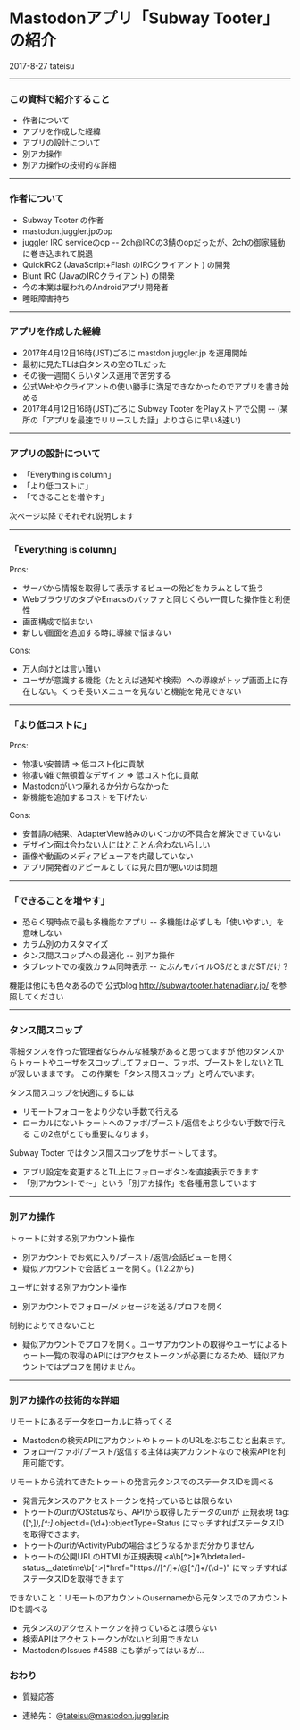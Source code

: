 # Mastodonアプリ「Subway Tooter」の紹介

2017-8-27 tateisu

---
### この資料で紹介すること
- 作者について
- アプリを作成した経緯
- アプリの設計について
- 別アカ操作
- 別アカ操作の技術的な詳細

---
### 作者について

- Subway Tooter の作者
- mastodon.juggler.jpのop
- juggler IRC serviceのop
-- 2ch@IRCの3鯖のopだったが、2chの御家騒動に巻き込まれて脱退
- QuickIRC2 (JavaScript+Flash のIRCクライアント ) の開発
- Blunt IRC (JavaのIRCクライアント) の開発
- 今の本業は雇われのAndroidアプリ開発者
- 睡眠障害持ち

---
### アプリを作成した経緯

- 2017年4月12日16時(JST)ごろに mastdon.juggler.jp を運用開始
- 最初に見たTLは自タンスの空のTLだった
- その後一週間くらいタンス運用で苦労する
- 公式Webやクライアントの使い勝手に満足できなかったのでアプリを書き始める
- 2017年4月12日16時(JST)ごろに Subway Tooter をPlayストアで公開
-- (某所の「アプリを最速でリリースした話」よりさらに早い&速い)

---
### アプリの設計について
- 「Everything is column」
- 「より低コストに」
- 「できることを増やす」

次ページ以降でそれぞれ説明します

---
### 「Everything is column」

Pros:
- サーバから情報を取得して表示するビューの殆どをカラムとして扱う
- WebブラウザのタブやEmacsのバッファと同じくらい一貫した操作性と利便性
- 画面構成で悩まない
- 新しい画面を追加する時に導線で悩まない

Cons:
- 万人向けとは言い難い
- ユーザが意識する機能（たとえば通知や検索）への導線がトップ画面上に存在しない。くっそ長いメニューを見ないと機能を発見できない

---
### 「より低コストに」

Pros:
- 物凄い安普請 => 低コスト化に貢献
- 物凄い雑で無頓着なデザイン => 低コスト化に貢献
- Mastodonがいつ廃れるか分からなかった
- 新機能を追加するコストを下げたい

Cons:
- 安普請の結果、AdapterView絡みのいくつかの不具合を解決できていない
- デザイン面は合わない人にはとことん合わないらしい
- 画像や動画のメディアビューアを内蔵していない
- アプリ開発者のアピールとしては見た目が悪いのは問題

---
### 「できることを増やす」

- 恐らく現時点で最も多機能なアプリ
-- 多機能は必ずしも「使いやすい」を意味しない
- カラム別のカスタマイズ
- タンス間スコップへの最適化
-- 別アカ操作
- タブレットでの複数カラム同時表示
-- たぶんモバイルOSだとまだSTだけ？

機能は他にも色々あるので
公式blog http://subwaytooter.hatenadiary.jp/ を参照してください

---
### タンス間スコップ

零細タンスを作った管理者ならみんな経験があると思ってますが
他のタンスからトゥートやユーザをスコップしてフォロー、ファボ、ブーストをしないとTLが寂しいままです。
この作業を「タンス間スコップ」と呼んでいます。

タンス間スコップを快適にするには
- リモートフォローをより少ない手数で行える
- ローカルにないトゥートへのファボ/ブースト/返信をより少ない手数で行える
この2点がとても重要になります。

Subway Tooter ではタンス間スコップをサポートしてます。
- アプリ設定を変更するとTL上にフォローボタンを直接表示できます
- 「別アカウントで～」という「別アカ操作」を各種用意しています

---
### 別アカ操作

トゥートに対する別アカウント操作
- 別アカウントでお気に入り/ブースト/返信/会話ビューを開く
- 疑似アカウントで会話ビューを開く。(1.2.2から)

ユーザに対する別アカウント操作
- 別アカウントでフォロー/メッセージを送る/プロフを開く

制約によりできないこと
- 疑似アカウントでプロフを開く。ユーザアカウントの取得やユーザによるトゥート一覧の取得のAPIにはアクセストークンが必要になるため、疑似アカウントではプロフを開けません。

---
### 別アカ操作の技術的な詳細

リモートにあるデータをローカルに持ってくる
- Mastodonの検索APIにアカウントやトゥートのURLをぶちこむと出来ます。
- フォロー/ファボ/ブースト/返信する主体は実アカウントなので検索APIを利用可能です。

リモートから流れてきたトゥートの発言元タンスでのステータスIDを調べる
- 発言元タンスのアクセストークンを持っているとは限らない
- トゥートのuriがOStatusなら、APIから取得したデータのuriが 正規表現 tag:([^,]*),[^:]*:objectId=(\d+):objectType=Status にマッチすればステータスIDを取得できます。
- トゥートのuriがActivityPubの場合はどうなるかまだ分かりません
- トゥートの公開URLのHTMLが正規表現 <a\b[^>]*?\bdetailed-status__datetime\b[^>]*href=\"https://[^/]+/@[^/]+/(\d+)\" にマッチすればステータスIDを取得できます

できないこと：リモートのアカウントのusernameから元タンスでのアカウントIDを調べる
- 元タンスのアクセストークンを持っているとは限らない
- 検索APIはアクセストークンがないと利用できない
- MastodonのIssues #4588 にも挙がってはいるが…

### おわり

- 質疑応答

- 連絡先： @tateisu@mastodon.juggler.jp
